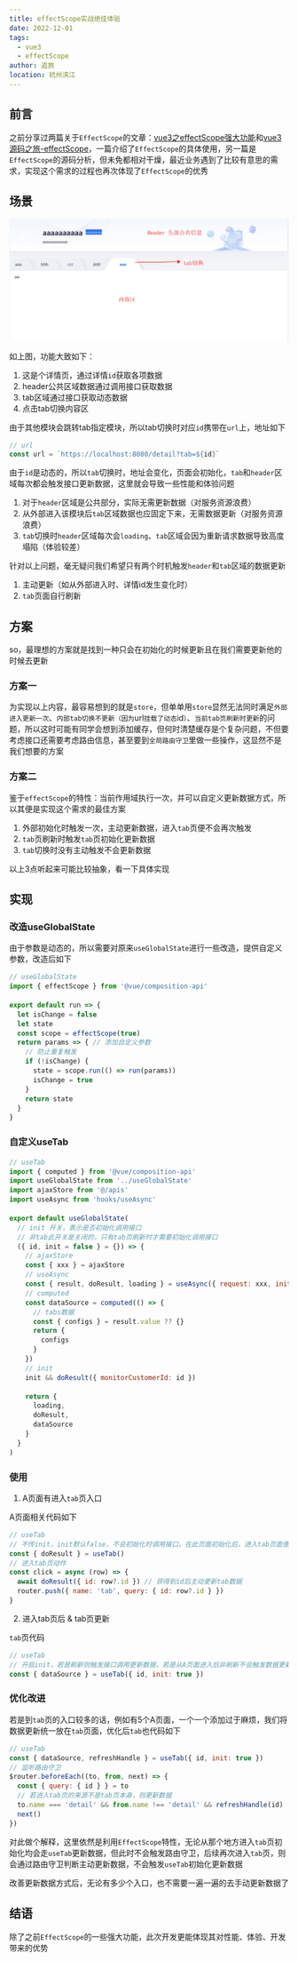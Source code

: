 ```yaml
---
title: effectScope实战绝佳体验
date: 2022-12-01
tags: 
  - vue3
  - effectScope
author: 追旅
location: 杭州滨江
---
```


## 前言

之前分享过两篇关于```EffectScope```的文章：[vue3之effectScope强大功能](https://chasejourney.top/chJouBlog/2022/09/09/effecfscope/)和[vue3源码之旅-effectScope](https://chasejourney.top/chJouBlog/2022/09/13/vue3-effectscope/)，一篇介绍了```EffectScope```的具体使用，另一篇是```EffectScope```的源码分析，但未免都相对干燥，最近业务遇到了比较有意思的需求，实现这个需求的过程也再次体现了```EffectScope```的优秀

## 场景

![An image](../.vuepress/public/effectScope/ig1.png)

如上图，功能大致如下：

1. 这是个详情页，通过详情```id```获取各项数据
1. header公共区域数据通过调用接口获取数据
2. tab区域通过接口获取动态数据
3. 点击tab切换内容区

由于其他模块会跳转tab指定模块，所以tab切换时对应```id```携带在```url```上，地址如下

```js
// url
const url = `https://localhost:8080/detail?tab=${id}`
```

由于```id```是动态的，所以```tab```切换时，地址会变化，页面会初始化，```tab```和```header```区域每次都会触发接口更新数据，这里就会导致一些性能和体验问题

1. 对于```header```区域是公共部分，实际无需更新数据（对服务资源浪费）
2. 从外部进入该模块后```tab```区域数据也应固定下来，无需数据更新（对服务资源浪费）
3. ```tab```切换时```header```区域每次会```loading```、```tab```区域会因为重新请求数据导致高度塌陷（体验较差）


针对以上问题，毫无疑问我们希望只有两个时机触发```header```和```tab```区域的数据更新

1. 主动更新（如从外部进入时、详情id发生变化时）
2. ```tab```页面自行刷新

## 方案

so，最理想的方案就是找到一种只会在初始化的时候更新且在我们需要更新他的时候去更新

### 方案一

为实现以上内容，最容易想到的就是```store```，但单单用```store```显然无法同时满足```外部进入更新一次```、```内部tab切换不更新（因为```url```挂载了动态```id```）```、```当前tab页刷新时更新```的问题，所以这时可能有同学会想到添加缓存，但何时清楚缓存是个复杂问题，不但要考虑接口还需要考虑路由信息，甚至要到```全局路由守卫```里做一些操作，这显然不是我们想要的方案

### 方案二

鉴于```effectScope```的特性：当前作用域执行一次，并可以自定义更新数据方式，所以其便是实现这个需求的最佳方案

1. 外部初始化时触发一次，主动更新数据，进入```tab```页便不会再次触发
2. ```tab```页刷新时触发```tab```页初始化更新数据
3. ```tab```切换时没有主动触发不会更新数据

以上3点听起来可能比较抽象，看一下具体实现

## 实现

### 改造useGlobalState

由于参数是动态的，所以需要对原来```useGlobalState```进行一些改造，提供自定义参数，改造后如下

```js
// useGlobalState
import { effectScope } from '@vue/composition-api'

export default run => {
  let isChange = false
  let state
  const scope = effectScope(true)
  return params => { // 添加自定义参数
    // 防止重复触发
    if (!isChange) {
      state = scope.run(() => run(params))
      isChange = true
    }
    return state
  }
}
```

### 自定义useTab

```js
// useTab
import { computed } from '@vue/composition-api'
import useGlobalState from '../useGlobalState'
import ajaxStore from '@/apis'
import useAsync from 'hooks/useAsync'

export default useGlobalState(
  // init 开关，表示是否初始化调用接口
  // 非tab此开关是关闭的，只有tab页刷新时才需要初始化调用接口
  ({ id, init = false } = {}) => {
    // ajaxStore
    const { xxx } = ajaxStore
    // useAsync
    const { result, doResult, loading } = useAsync({ request: xxx, init: false })
    // computed
    const dataSource = computed(() => {
      // tabs数据
      const { configs } = result.value ?? {}
      return {
        configs
      }
    })
    // init
    init && doResult({ monitorCustomerId: id })

    return {
      loading,
      doResult,
      dataSource
    }
  }
)

```

### 使用

1. A页面有进入```tab```页入口

A页面相关代码如下

```js
// useTab
// 不传init，init默认false，不会初始化时调用接口，在此页面初始化后，进入tab页面便不会触发tab页的useTab初始化
const { doResult } = useTab() 
// 进入tab页动作
const click = async (row) => {
  await doResult({ id: row?.id }) // 获得到id后主动更新tab数据
  router.push({ name: 'tab', query: { id: row?.id } })
}
```

2. 进入tab页后 & tab页更新

```tab```页代码

```js
// useTab
// 开启init，若是刷新则触发接口调用更新数据，若是从A页面进入后非刷新不会触发数据更新
const { dataSource } = useTab({ id, init: true })
```

### 优化改进

若是到```tab```页的入口较多的话，例如有5个A页面，一个一个添加过于麻烦，我们将数据更新统一放在```tab```页面，优化后```tab```也代码如下

```js
// useTab
const { dataSource, refreshHandle } = useTab({ id, init: true })
// 监听路由守卫
$router.beforeEach((to, from, next) => {
  const { query: { id } } = to
  // 若进入tab页的来源不是tab页本身，则更新数据
  to.name === 'detail' && from.name !== 'detail' && refreshHandle(id)
  next()
})
```

对此做个解释，这里依然是利用```EffectScope```特性，无论从那个地方进入```tab```页初始化均会走```useTab```更新数据，但此时不会触发路由守卫，后续再次进入```tab```页，则会通过路由守卫判断主动更新数据，不会触发```useTab```初始化更新数据

改善更新数据方式后，无论有多少个入口，也不需要一遍一遍的去手动更新数据了

## 结语

除了之前```EffectScope```的一些强大功能，此次开发更能体现其对性能、体验、开发带来的优势






